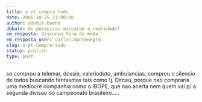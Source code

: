 ```yaml
---
title: o pt compra tudo
date: 2006-10-25 21:00:00
author: ademir.bueno
debate: As pesquisas mascaram a realidade?
em_resposta: Discurso fora de moda
em_resposta_user: carlos.montenegro
slug: o-pt-compra-tudo
status: publish 
type: post
---
```


se comprou a telemar, dossie, valerioduto, ambulancias, comprou o silencio de todos buscando fantasmas tais como \j. Dirceu, porque nao compraria uma mediocre companhia como o IBOPE, que nao acerta nem quem vai p/ a segunda divisao do campeonato brasileiro.....
